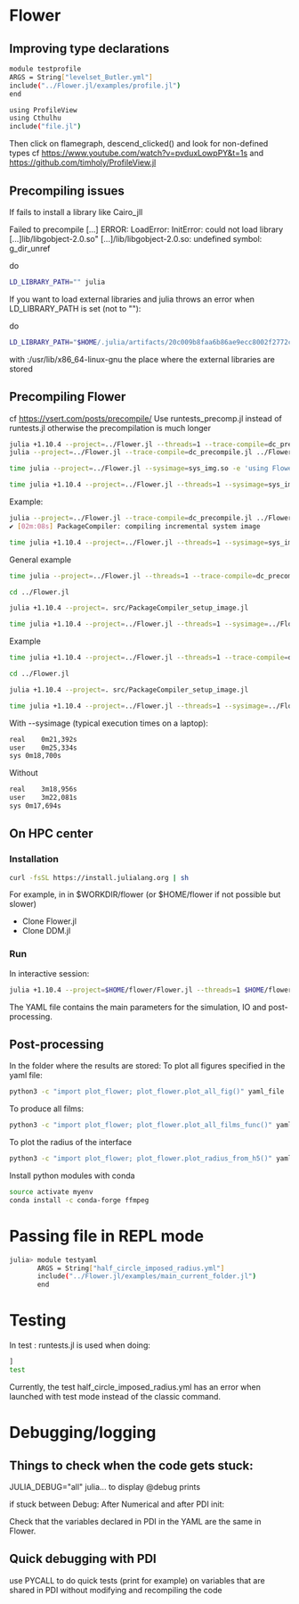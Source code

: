 # Flower

## Improving type declarations

```bash
module testprofile
ARGS = String["levelset_Butler.yml"]
include("../Flower.jl/examples/profile.jl")
end
```

```bash
using ProfileView
using Cthulhu
include("file.jl")
```
Then click on flamegraph, descend_clicked() and look for non-defined types
cf https://www.youtube.com/watch?v=pvduxLowpPY&t=1s
and https://github.com/timholy/ProfileView.jl

## Precompiling issues
If fails to install a library like Cairo_jll 

Failed to precompile [...]
ERROR: LoadError: InitError: could not load library [...]lib/libgobject-2.0.so"
[...]/lib/libgobject-2.0.so: undefined symbol: g_dir_unref


do
```bash
LD_LIBRARY_PATH="" julia
```

If you want to load external libraries and julia throws an error when LD_LIBRARY_PATH is set (not to ""):

do
```bash
LD_LIBRARY_PATH="$HOME/.julia/artifacts/20c009b8faa6b86ae9ecc8002f2772cd4724774d/lib/:/usr/lib/x86_64-linux-gnu" julia +1.10.5 --project=../Flower.jl --threads=1 --sysimage=../Flower.jl/sys_img.so ../Flower.jl/examples/main_current_folder.jl levelset_Butler.yml
```
with :/usr/lib/x86_64-linux-gnu the place where the external libraries are stored

## Precompiling Flower
cf https://vsert.com/posts/precompile/
Use runtests_precomp.jl instead of runtests.jl otherwise the precompilation is much longer
```bash
julia +1.10.4 --project=../Flower.jl --threads=1 --trace-compile=dc_precompile.jl ../Flower.jl/test/runtests_precomp.jl
julia --project=../Flower.jl --trace-compile=dc_precompile.jl ../Flower.jl/src/PackageCompiler_setup_image.jl

time julia --project=../Flower.jl --sysimage=sys_img.so -e 'using Flower; dostuff()'

time julia +1.10.4 --project=../Flower.jl --threads=1 --sysimage=sys_img.so ../Flower.jl/examples/main_current_folder.jl similar_to_Khalighi.yml
```
Example:
```bash
julia --project=../Flower.jl --trace-compile=dc_precompile.jl ../Flower.jl/src/PackageCompiler_setup_image.jl
✔ [02m:08s] PackageCompiler: compiling incremental system image

time julia +1.10.4 --project=../Flower.jl --threads=1 --sysimage=sys_img.so ../Flower.jl/examples/main_current_folder.jl similar_to_Khalighi.yml
```
General example

```bash
time julia --project=../Flower.jl --threads=1 --trace-compile=dc_precompile.jl ../Flower.jl/examples/example.jl

cd ../Flower.jl

julia +1.10.4 --project=. src/PackageCompiler_setup_image.jl

time julia +1.10.4 --project=../Flower.jl --threads=1 --sysimage=../Flower.jl/sys_img.so --trace-compile=stderr ../Flower.jl/examples/example.jl
```

Example
```bash
time julia +1.10.4 --project=../Flower.jl --threads=1 --trace-compile=dc_precompile.jl ../Flower.jl/examples/main_current_folder.jl similar_to_Khalighi.yml

cd ../Flower.jl

julia +1.10.4 --project=. src/PackageCompiler_setup_image.jl

time julia +1.10.4 --project=../Flower.jl --threads=1 --sysimage=../Flower.jl/sys_img.so --trace-compile=stderr ../Flower.jl/examples/main_current_folder.jl similar_to_Khalighi.yml
```
With --sysimage (typical execution times on a laptop): 
```bash
real	0m21,392s
user	0m25,334s
sys	0m18,700s
```

<!-- real	0m14,879s
user	0m19,732s
sys	0m16,808s -->

Without
```bash
real	3m18,956s
user	3m22,081s
sys	0m17,694s
```


## On HPC center

### Installation
```bash
curl -fsSL https://install.julialang.org | sh
```
For example, in in $WORKDIR/flower (or $HOME/flower if not possible but slower)
* Clone Flower.jl
*  Clone DDM.jl

<!-- what is added in project in $HOME is not used in $WORKDIR, so in $WORKDIR do:
```bash
julia +1.10.4 –project=$HOME/flower/Flower.jl 
import Pkg ; Pkg.add(package)
``` -->

### Run
In interactive session:
```bash
julia +1.10.4 --project=$HOME/flower/Flower.jl --threads=1 $HOME/flower/Flower.jl/examples/main_current_folder.jl $HOME/flower/Flower.jl/examples/validation.yml
```

The YAML file contains the main parameters for the simulation, IO and post-processing.

## Post-processing 
In the folder where the results are stored:
To plot all figures specified in the yaml file:
```bash
python3 -c "import plot_flower; plot_flower.plot_all_fig()" yaml_file
```
To produce all films:
```bash
python3 -c "import plot_flower; plot_flower.plot_all_films_func()" yaml_file
```
To plot the radius of the interface
```bash
python3 -c "import plot_flower; plot_flower.plot_radius_from_h5()" yaml_file
```

Install python modules with conda
```bash
source activate myenv
conda install -c conda-forge ffmpeg
```


# Passing file in REPL mode

```bash
julia> module testyaml
       ARGS = String["half_circle_imposed_radius.yml"]
       include("../Flower.jl/examples/main_current_folder.jl")
       end
```



# Testing
In test : runtests.jl is used when doing:
```bash
]
test
```
Currently, the test half_circle_imposed_radius.yml has an error when launched with test mode instead of the classic command.

# Debugging/logging

## Things to check when the code gets stuck:

JULIA_DEBUG="all" julia... to display @debug prints

if stuck between Debug: After Numerical and after PDI init:

Check that the variables declared in PDI in the YAML are the same in Flower.

## Quick debugging with PDI
use PYCALL to do quick tests (print for example) on variables that are shared in PDI without modifying and recompiling the code

